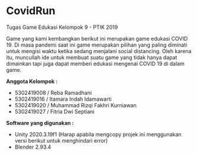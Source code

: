 # CovidRun
Tugas Game Edukasi Kelompok 9 - PTIK 2019
 
Game yang kami kembangkan berikut ini merupakan game edukasi COVID  19. Di masa pandemi saat ini game merupakan pilihan yang paling diminati untuk mengisi waktu ketika sedang menjalani social distancing. Oleh karena itu, muncullah ide untuk membuat suatu game yang tidak hanya dapat dimainkan tapi juga dapat memberi edukasi mengenai COVID 19 di dalam game. 
 
 
 **Anggota Kelompok :**
 - 5302419008 / Reba Ramadhani
 - 5302419016 / Itamara Indah Idamawarti
 - 5302419020 / Muhammad Rizqi Fakhri Kurniawan
 - 5302419027 / Fitria Dwi Septiani
 
**Software yang digunakan :**
- Unity 2020.3.19f1 (Harap apabila mengcopy projek ini menggunakan versi berikut untuk menghindari error)
- Blender 2.93.4
 


